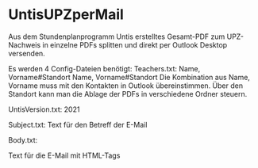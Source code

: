 # UntisUPZperMail
Aus dem Stundenplanprogramm Untis erstelltes Gesamt-PDF zum UPZ-Nachweis in einzelne PDFs splitten und direkt per Outlook Desktop versenden.

Es werden 4 Config-Dateien benötigt:
Teachers.txt:
Name, Vorname#Standort
Name, Vorname#Standort
Die Kombination aus Name, Vorname muss mit den Kontakten in Outlook übereinstimmen.
Über den Standort kann man die Ablage der PDFs in verschiedene Ordner steuern.

UntisVersion.txt:
2021

Subject.txt:
Text für den Betreff der E-Mail

Body.txt:
<html>
Text für die E-Mail mit HTML-Tags
</html>
